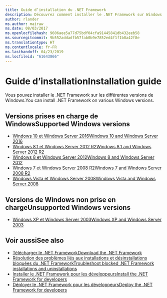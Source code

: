 ```yaml
---
title: Guide d’installation du .NET Framework
description: Découvrez comment installer le .NET Framework sur Windows.
author: rlander
ms.author: mairaw
ms.date: 08/03/2017
ms.openlocfilehash: 9606aee5a77d75bdf04cfa91445841db432eeb58
ms.sourcegitcommit: 9b552addadfb57fab0b9e7852ed4f1f1b8a42f8e
ms.translationtype: HT
ms.contentlocale: fr-FR
ms.lasthandoff: 04/23/2019
ms.locfileid: "61643866"
---
```

# <a name="installation-guide"></a><span data-ttu-id="f3030-103">Guide d’installation</span><span class="sxs-lookup"><span data-stu-id="f3030-103">Installation guide</span></span>

<span data-ttu-id="f3030-104">Vous pouvez installer le .NET Framework sur les différentes versions de Windows.</span><span class="sxs-lookup"><span data-stu-id="f3030-104">You can install .NET Framework on various Windows versions.</span></span>

## <a name="supported-windows-versions"></a><span data-ttu-id="f3030-105">Versions prises en charge de Windows</span><span class="sxs-lookup"><span data-stu-id="f3030-105">Supported Windows versions</span></span>

- [<span data-ttu-id="f3030-106">Windows 10 et Windows Server 2016</span><span class="sxs-lookup"><span data-stu-id="f3030-106">Windows 10 and Windows Server 2016</span></span>](on-windows-10.md)
- [<span data-ttu-id="f3030-107">Windows 8.1 et Windows Server 2012 R2</span><span class="sxs-lookup"><span data-stu-id="f3030-107">Windows 8.1 and Windows Server 2012 R2</span></span>](on-windows-8-1.md)
- [<span data-ttu-id="f3030-108">Windows 8 et Windows Server 2012</span><span class="sxs-lookup"><span data-stu-id="f3030-108">Windows 8 and Windows Server 2012</span></span>](on-windows-8.md)
- [<span data-ttu-id="f3030-109">Windows 7 et Windows Server 2008 R2</span><span class="sxs-lookup"><span data-stu-id="f3030-109">Windows 7 and Windows Server 2008 R2</span></span>](on-windows-7.md)
- [<span data-ttu-id="f3030-110">Windows Vista et Windows Server 2008</span><span class="sxs-lookup"><span data-stu-id="f3030-110">Windows Vista and Windows Server 2008</span></span>](on-windows-vista.md)

## <a name="unsupported-windows-versions"></a><span data-ttu-id="f3030-111">Versions de Windows non prise en charge</span><span class="sxs-lookup"><span data-stu-id="f3030-111">Unsupported Windows versions</span></span>

- [<span data-ttu-id="f3030-112">Windows XP et Windows Server 2003</span><span class="sxs-lookup"><span data-stu-id="f3030-112">Windows XP and Windows Server 2003</span></span>](on-windows-xp.md)

## <a name="see-also"></a><span data-ttu-id="f3030-113">Voir aussi</span><span class="sxs-lookup"><span data-stu-id="f3030-113">See also</span></span>

- [<span data-ttu-id="f3030-114">Télécharger le .NET Framework</span><span class="sxs-lookup"><span data-stu-id="f3030-114">Download the .NET Framework</span></span>](https://www.microsoft.com/net/download/framework?utm_source=ms-docs&utm_medium=referral)
- [<span data-ttu-id="f3030-115">Résolution des problèmes liés aux installations et désinstallations bloquées du .NET Framework</span><span class="sxs-lookup"><span data-stu-id="f3030-115">Troubleshoot blocked .NET Framework installations and uninstallations</span></span>](troubleshoot-blocked-installations-and-uninstallations.md)
- [<span data-ttu-id="f3030-116">Installer le .NET Framework pour les développeurs</span><span class="sxs-lookup"><span data-stu-id="f3030-116">Install the .NET Framework for developers</span></span>](guide-for-developers.md)
- [<span data-ttu-id="f3030-117">Déployer le .NET Framework pour les développeurs</span><span class="sxs-lookup"><span data-stu-id="f3030-117">Deploy the .NET Framework for developers</span></span>](../deployment/deployment-guide-for-developers.md)
